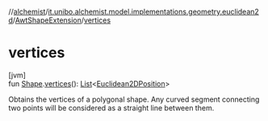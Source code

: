 //[alchemist](../../../index.md)/[it.unibo.alchemist.model.implementations.geometry.euclidean2d](../index.md)/[AwtShapeExtension](index.md)/[vertices](vertices.md)

# vertices

[jvm]\
fun [Shape](https://docs.oracle.com/javase/8/docs/api/java/awt/Shape.html).[vertices](vertices.md)(): [List](https://kotlinlang.org/api/latest/jvm/stdlib/kotlin.collections/-list/index.html)<[Euclidean2DPosition](../../it.unibo.alchemist.model.implementations.positions/-euclidean2-d-position/index.md)>

Obtains the vertices of a polygonal shape. Any curved segment connecting two points will be considered as a straight line between them.

